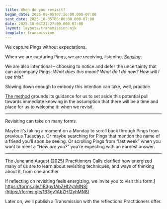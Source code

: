 ```yaml
---
title: When do you revisit?
began_date: 2025-09-05T07:26:00.000-07:00
sent_date: 2025-10-05T06:00:00.000-07:00
date: 2025-10-04T21:27:00.000-07:00
layout: layouts/transmission.njk
template: transmission
---
```

We capture Pings without expectations.

When we are capturing Pings, we are receiving, listening, *[Sensing](https://pingpractice.org/method/)*.

We are also intentional – choosing to notice and defer the uncertainty that can accompany Pings: *What does this mean? What do I do now? How will I use this?*

Slowing down enough to embody this intention can take, well, practice.

[The method](https://pingpractice.org/method/) grounds its guidance for us to set aside this potential pull towards immediate knowing in the assumption that there will be a time and place for us to welcome it: when we revisit.

- - -

Revisiting can take on many forms.

Maybe it’s taking a moment on a Monday to scroll back through Pings from previous Tuesdays. Or maybe searching for Pings that mention the name of a friend you’ll soon be seeing. Or scrolling Pings from “last week” when you want to meet a *“How are you?”* you’re expecting with an earnest answer. 

- - -

The [June and August (2025) Practitioners Calls](https://docs.google.com/forms/d/e/1FAIpQLSeVAXbCplH75NaRmaFCYJ8chI9GSPc2MKe3VQttUVBomDETTg/viewform?usp=sharing&ouid=115658284533241088477) clarified how energized many of us are to learn about revisiting techniques, and ways of thinking about it, from one another.

If reflecting on revisiting feels energizing, we invite you to visit this form:[ https://forms.gle/1B3gv1AbZHf2yhMN8](https://forms.gle/1B3gv1AbZHf2yhMN8)

Later on, we’ll publish a Transmission with the reflections Practitioners offer.
